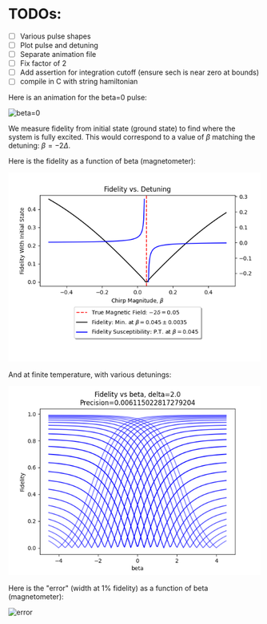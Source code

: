 # TODOs:
- [ ] Various pulse shapes
- [ ] Plot pulse and detuning
- [ ] Separate animation file
- [ ] Fix factor of 2
- [ ] Add assertion for integration cutoff (ensure sech is near zero at bounds)
- [ ] compile in C with string hamiltonian

Here is an animation for the beta=0 pulse:

![beta=0](bloch.gif)

We measure fidelity from initial state (ground state) to find 
where the system is fully excited. This would correspond to a value of $\beta$ matching the detuning:
$\beta=-2\Delta$.

Here is the fidelity as a function of beta (magnetometer):

![fidelity](figures/magnetic_sensor0.png)

And at finite temperature, with various detunings:

![gibbs-fidelity](figures/fidelity_vs_beta_susc.png)

Here is the "error" (width at 1% fidelity) as a function of beta (magnetometer):

![error](figures..png)